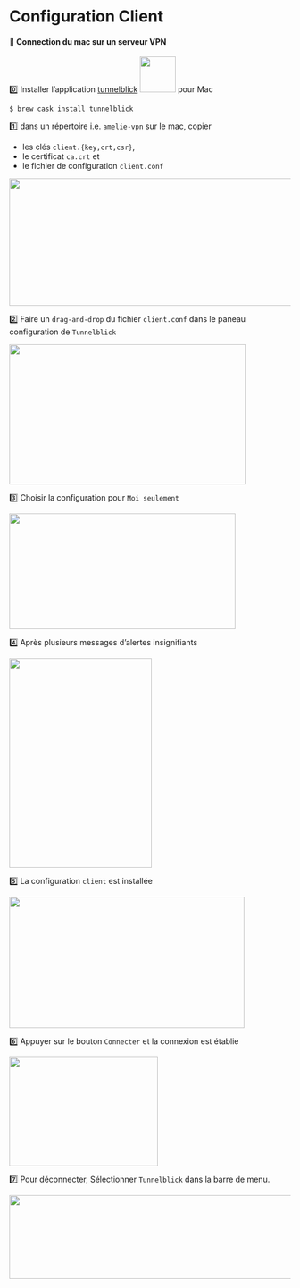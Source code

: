 # Configuration Client

#### :apple: Connection du mac sur un serveur VPN

:zero: Installer l’application [tunnelblick](https://tunnelblick.net/) <image src ="https://tunnelblick.net/common/tb-icon-64x64.v1.png" width="64" height="64"></image> pour Mac

```
$ brew cask install tunnelblick
```

:one: dans un répertoire i.e. `amelie-vpn` sur le mac, copier
* les clés `client.{key,crt,csr}`, 
* le certificat `ca.crt` et 
* le fichier de configuration `client.conf` 

<image src ="images/image001.png" width="561" height="228"></image>

:two: Faire un `drag-and-drop` du fichier `client.conf` dans le paneau configuration de `Tunnelblick`

<image src ="images/image002.png" width="423" height="251"></image>

:three: Choisir la configuration pour `Moi seulement`

<image src ="images/image003.png" width="405" height="207"></image>

:four: Après plusieurs messages d’alertes insignifiants

<image src ="images/image004.png" width="255" height="375"></image>

:five: La configuration `client` est installée

<image src ="images/image005.png" width="421" height="235"></image>

:six: Appuyer sur le bouton `Connecter` et la connexion est établie

<image src ="images/image006.png" width="266" height="195"></image>

:seven: Pour déconnecter, Sélectionner `Tunnelblick` dans la barre de menu.

<image src ="images/image007.png" width="530" height="150"></image>
